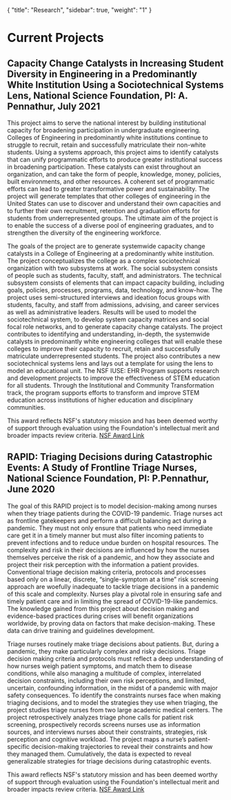 
{
    "title": "Research",
    "sidebar": true,
    "weight": "1"
}

# Current Projects


## Capacity Change Catalysts in Increasing Student Diversity in Engineering in a Predominantly White Institution Using a Sociotechnical Systems Lens, National Science Foundation, PI: A. Pennathur, July 2021
This project aims to serve the national interest by building institutional capacity for broadening participation in undergraduate engineering. Colleges of Engineering in predominantly white institutions continue to struggle to recruit, retain and successfully matriculate their non-white students. Using a systems approach, this project aims to identify catalysts that can unify programmatic efforts to produce greater institutional success in broadening participation. These catalysts can exist throughout an organization, and can take the form of people, knowledge, money, policies, built environments, and other resources. A coherent set of programmatic efforts can lead to greater transformative power and sustainability. The project will generate templates that other colleges of engineering in the United States can use to discover and understand their own capacities and to further their own recruitment, retention and graduation efforts for students from underrepresented groups. The ultimate aim of the project is to enable the success of a diverse pool of engineering graduates, and to strengthen the diversity of the engineering workforce. 

The goals of the project are to generate systemwide capacity change catalysts in a College of Engineering at a predominantly white institution. The project conceptualizes the college as a complex sociotechnical organization with two subsystems at work. The social subsystem consists of people such as students, faculty, staff, and administrators. The technical subsystem consists of elements that can impact capacity building, including goals, policies, processes, programs, data, technology, and know-how. The project uses semi-structured interviews and ideation focus groups with students, faculty, and staff from admissions, advising, and career services as well as administrative leaders. Results will be used to model the sociotechnical system, to develop system capacity matrices and social focal role networks, and to generate capacity change catalysts. The project contributes to identifying and understanding, in-depth, the systemwide catalysts in predominantly white engineering colleges that will enable these colleges to improve their capacity to recruit, retain and successfully matriculate underrepresented students. The project also contributes a new sociotechnical systems lens and lays out a template for using the lens to model an educational unit. The NSF IUSE: EHR Program supports research and development projects to improve the effectiveness of STEM education for all students. Through the Institutional and Community Transformation track, the program supports efforts to transform and improve STEM education across institutions of higher education and disciplinary communities.

This award reflects NSF's statutory mission and has been deemed worthy of support through evaluation using the Foundation's intellectual merit and broader impacts review criteria. [NSF Award Link](https://nsf.gov/awardsearch/showAward?AWD_ID=2042363&HistoricalAwards=false)


## RAPID: Triaging Decisions during Catastrophic Events: A Study of Frontline Triage Nurses, National Science Foundation, PI: P.Pennathur, June 2020

The goal of this RAPID project is to model decision-making among nurses when they triage patients during the COVID-19 pandemic. Triage nurses act as frontline gatekeepers and perform a difficult balancing act during a pandemic. They must not only ensure that patients who need immediate care get it in a timely manner but must also filter incoming patients to prevent infections and to reduce undue burden on hospital resources. The complexity and risk in their decisions are influenced by how the nurses themselves perceive the risk of a pandemic, and how they associate and project their risk perception with the information a patient provides. Conventional triage decision making criteria, protocols and processes based only on a linear, discrete, “single-symptom at a time” risk screening approach are woefully inadequate to tackle triage decisions in a pandemic of this scale and complexity. Nurses play a pivotal role in ensuring safe and timely patient care and in limiting the spread of COVID-19-like pandemics. The knowledge gained from this project about decision making and evidence-based practices during crises will benefit organizations worldwide, by proving data on factors that make decision-making. These data can drive training and guidelines development. 

Triage nurses routinely make triage decisions about patients. But, during a pandemic, they make particularly complex and risky decisions. Triage decision making criteria and protocols must reflect a deep understanding of how nurses weigh patient symptoms, and match them to disease conditions, while also managing a multitude of complex, interrelated decision constraints, including their own risk perceptions, and limited, uncertain, confounding information, in the midst of a pandemic with major safety consequences. To identify the constraints nurses face when making triaging decisions, and to model the strategies they use when triaging, the project studies triage nurses from two large academic medical centers. The project retrospectively analyzes triage phone calls for patient risk screening, prospectively records screens nurses use as information sources, and interviews nurses about their constraints, strategies, risk perception and cognitive workload. The project maps a nurse’s patient-specific decision-making trajectories to reveal their constraints and how they managed them. Cumulatively, the data is expected to reveal generalizable strategies for triage decisions during catastrophic events.

This award reflects NSF's statutory mission and has been deemed worthy of support through evaluation using the Foundation's intellectual merit and broader impacts review criteria. [NSF Award Link](https://www.nsf.gov/awardsearch/showAward?AWD_ID=2031371&HistoricalAwards=false)
